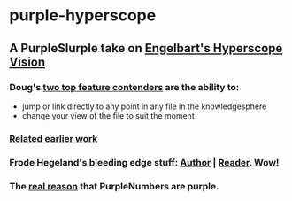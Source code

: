 # purple-hyperscope
## A PurpleSlurple take on [Engelbart's Hyperscope Vision](https://www.dougengelbart.org/content/view/355)
### Doug's [two top feature contenders](https://www.dougengelbart.org/content/view/156/#1c) are the ability to:
* jump or link directly to any point in any file in the knowledgesphere
* change your view of the file to suit the moment
### [Related earlier work](https://www.dougengelbart.org/content/view/358/#10)
### Frode Hegeland's bleeding edge stuff: [Author](https://www.augmentedtext.info/author) | [Reader](https://www.augmentedtext.info/reader). Wow!
### The [real reason](https://chat.openai.com/share/2493a298-2b2b-4c77-a962-4a944348aa9b) that PurpleNumbers are purple.
